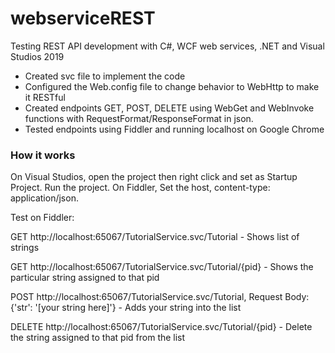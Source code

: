 # webserviceREST
Testing REST API development with C#, WCF web services, .NET and Visual Studios 2019

- Created svc file to implement the code
- Configured the Web.config file to change behavior to WebHttp to make it RESTful
- Created endpoints GET, POST, DELETE using WebGet and WebInvoke functions with RequestFormat/ResponseFormat in json.
- Tested endpoints using Fiddler and running localhost on Google Chrome

### How it works

On Visual Studios, open the project then right click and set as Startup Project. Run the project.
On Fiddler, Set the host, content-type: application/json.

Test on Fiddler:

GET http://localhost:65067/TutorialService.svc/Tutorial - Shows list of strings

GET http://localhost:65067/TutorialService.svc/Tutorial/{pid} - Shows the particular string assigned to that pid

POST http://localhost:65067/TutorialService.svc/Tutorial, Request Body: {'str': '[your string here]'} - Adds your string into the list

DELETE http://localhost:65067/TutorialService.svc/Tutorial/{pid} - Delete the string assigned to that pid from the list
